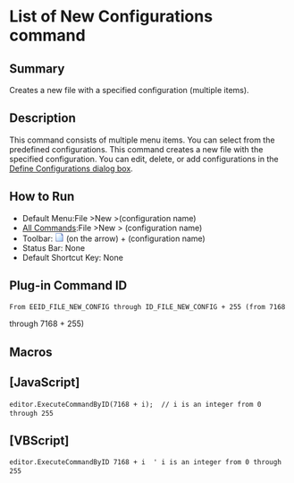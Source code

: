 # List of New Configurations command

## Summary

Creates a new file with a specified configuration (multiple items).

## Description

This command consists of multiple menu items. You can select from the predefined
configurations. This command creates a new file with the specified
configuration. You can edit, delete, or add configurations in the
[Define Configurations dialog box](../../dlg/configurations/index).

## How to Run

- Default Menu:File \>New \>(configuration name)
- [All Commands](../tools/all_commands):File \>New > (configuration name)
- Toolbar: ![](../../images/filenew.gif) (on
the arrow) + (configuration name)
- Status Bar: None
- Default Shortcut Key: None

## Plug-in Command ID

```
From EEID_FILE_NEW_CONFIG through ID_FILE_NEW_CONFIG + 255 (from 7168
```
through 7168 + 255)

## Macros

## \[JavaScript\]

```
editor.ExecuteCommandByID(7168 + i);  // i is an integer from 0
through 255
```

## \[VBScript\]

```
editor.ExecuteCommandByID 7168 + i  ' i is an integer from 0 through 255
```
